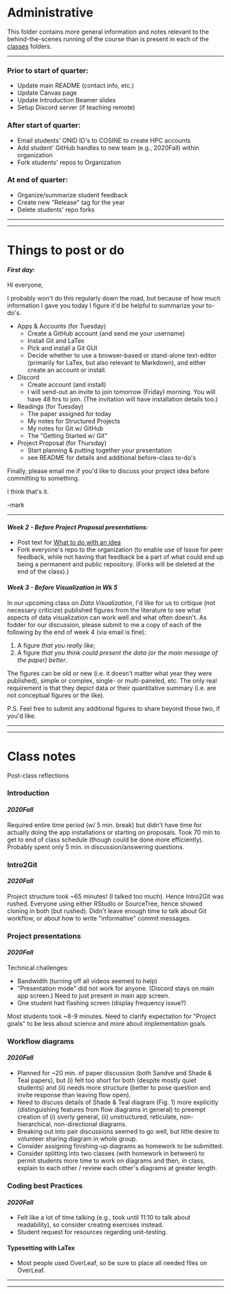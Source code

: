 # Administrative
This folder contains more general information and notes relevant to the behind-the-scenes running of the course than is present in each of the [classes](../classes) folders.

***

### Prior to start of quarter:
-  Update main README (contact info, etc.)
-  Update Canvas page
-  Update Introduction Beamer slides
-  Setup Discord server (if teaching remote)

### After start of quarter:
- Email students' ONID ID's to COSINE to create HPC accounts
- Add student' GitHub handles to new team (e.g., 2020Fall) within organization
- Fork students' repos to Organization

### At end of quarter:
- Organize/summarize student feedback
- Create new "Release" tag for the year
- Delete students' repo forks

***
***
# Things to post or do


#### _First day:_

Hi everyone,

I probably won't do this regularly down the road, but because of how much information I gave you today I figure it'd be helpful to summarize your to-do's.

- Apps & Accounts (for Tuesday)
  - Create a GitHub account (and send me your username)
  - Install Git and LaTex
  - Pick and install a Git GUI
  - Decide whether to use a browser-based or stand-alone text-editor (primarily for LaTex, but also relevant to Markdown), and either create an account or install.
- Discord
  - Create account (and install)
  - I will send-out an invite to join tomorrow (Friday) morning.  You will have 48 hrs to join.  (The invitation will have installation details too.)
- Readings (for Tuesday)
  - The paper assigned for today
  - My notes for Structured Projects
  - My notes for Git w/ GitHub
  - The "Getting Started w/ Git"
- Project Proposal (for Thursday)
  - Start planning & putting together your presentation
  - see README for details and additional before-class to-do's

Finally, please email me if you'd like to discuss your project idea before committing to something.

I think that's it.

-mark

***

#### _Week 2 - Before Project Proposal presentations:_

- Post text for [What to do with an idea](../classes/ProjectProposal/notes/What_to_do_with_an_idea.md)
- Fork everyone's repo to the organization (to enable use of Issue for peer feedback, while not having that feedback be a part of what could end up being a permanent and public repository. (Forks will be deleted at the end of the class).)


#### _Week 3 - Before Visualization in Wk 5_

In our upcoming class on _Data Visualization_, I'd like for us to critique (not necessary criticize) published figures from the literature to see what aspects of data visualization can work well and what often doesn't.  As fodder for our discussion, please submit to me a copy of each of the following by the end of week 4 (via email is fine):

1) A figure _that you really like_;
2) A figure _that you think could present the data (or the main message of the paper) better_.

The figures can be old or new (i.e. it doesn't matter what year they were published), simple or complex, single- or multi-paneled, etc.  The only real requirement is that they depict data or their quantitative summary (i.e. are not conceptual figures or the like).

P.S. Feel free to submit any additional figures to share beyond those two, if you'd like.


***
***

# Class notes
Post-class reflections

### Introduction
#### _2020Fall_
Required entire time period (w/ 5 min. break) but didn't have time for actually doing the app installations or starting on proposals.
Took 70 min to get to end of class schedule (though could be done more efficiently).
Probably spent only 5 min. in discussion/answering questions.


### Intro2Git
#### _2020Fall_
Project structure took ~65 minutes! (I talked too much). Hence Intro2Git was rushed.
Everyone using either RStudio or SourceTree, hence showed cloning in both (but rushed).
Didn't leave enough time to talk about Git workflow, or about how to write "informative" commit messages.

### Project presentations
#### _2020Fall_
Technical challenges:
 - Bandwidth (turning off all videos seemed to help)
 - "Presentation mode" did not work for anyone.  (Discord stays on main app screen.)  Need to just present in main app screen.
 - One student had flashing screen (display frequency issue?)

Most students took ~8-9 minutes.
Need to clarify expectation for "Project goals" to be less about science and more about implementation goals.

### Workflow diagrams
#### _2020Fall_
- Planned for ~20 min. of paper discussion (both Sandve and Shade & Teal papers), but (i) felt too short for both (despite mostly quiet students) and (ii) needs more structure (better to pose question and invite response than leaving flow open).
- Need to discuss details of Shade & Teal diagram (Fig. 1) more explicitly (distinguishing features from flow diagrams in general) to preempt creation of (i) overly general, (ii) unstructured, reticulate, non-hierarchical, non-directional diagrams.
- Breaking out into pair discussions seemed to go well, but little desire to volunteer sharing diagram in whole group.
- Consider assigning finishing-up diagrams as homework to be submitted.
- Consider splitting into two classes (with homework in between) to permit students more time to work on diagrams and then, in class, explain to each other / review each other's diagrams at greater length.

### Coding best Practices
#### _2020Fall_
- Felt like a lot of time talking (e.g., took until 11:10 to talk about readability), so consider creating exercises instead.
- Student request for resources regarding unit-testing.

####  Typesetting with LaTex
- Most people used OverLeaf, so be sure to place all needed files on OverLeaf.

***
***
